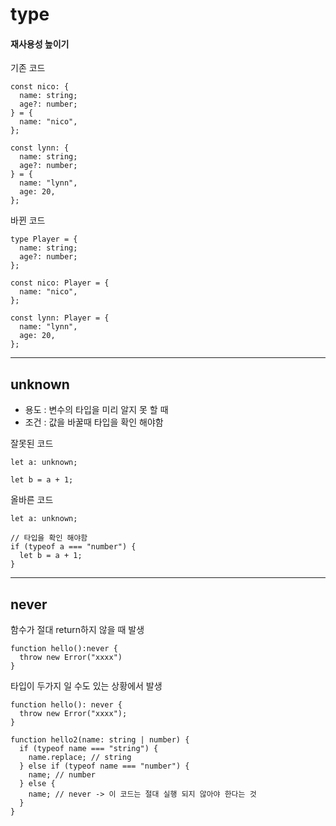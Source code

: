 # type

#### 재사용성 높이기

기존 코드

```
const nico: {
  name: string;
  age?: number;
} = {
  name: "nico",
};

const lynn: {
  name: string;
  age?: number;
} = {
  name: "lynn",
  age: 20,
};
```

바뀐 코드

```
type Player = {
  name: string;
  age?: number;
};

const nico: Player = {
  name: "nico",
};

const lynn: Player = {
  name: "lynn",
  age: 20,
};
```

---

## unknown

- 용도 : 변수의 타입을 미리 알지 못 할 때
- 조건 : 값을 바꿀때 타입을 확인 해야함

잘못된 코드

```
let a: unknown;

let b = a + 1;
```

올바른 코드

```
let a: unknown;

// 타입을 확인 해야함
if (typeof a === "number") {
  let b = a + 1;
}
```

---

## never

함수가 절대 return하지 않을 때 발생

```
function hello():never {
  throw new Error("xxxx")
}
```

타입이 두가지 일 수도 있는 상황에서 발생

```
function hello(): never {
  throw new Error("xxxx");
}

function hello2(name: string | number) {
  if (typeof name === "string") {
    name.replace; // string
  } else if (typeof name === "number") {
    name; // number
  } else {
    name; // never -> 이 코드는 절대 실행 되지 않아야 한다는 것
  }
}
```
